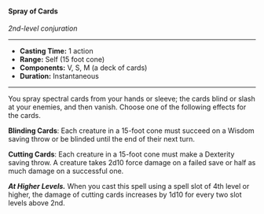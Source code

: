 #### Spray of Cards
*2nd-level conjuration*
___
- **Casting Time:** 1 action
- **Range:** Self (15 foot cone)
- **Components:** V, S, M (a deck of cards)
- **Duration:** Instantaneous
___
You spray spectral cards from your hands or sleeve; the cards blind or slash at your enemies, and then vanish. Choose one of the following effects for the cards.

**Blinding Cards**: Each creature in a 15-foot cone must succeed on a Wisdom saving throw or be blinded until the end of their next turn.

**Cutting Cards**: Each creature in a 15-foot cone must make a Dexterity saving throw. A creature takes 2d10 force damage on a failed save or half as much damage on a successful one.

***At Higher Levels.*** When you cast this spell using a spell slot of 4th level or higher, the damage of cutting cards increases by 1d10 for every two slot levels above 2nd.